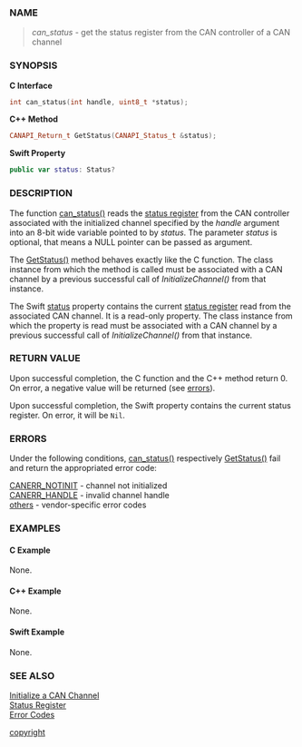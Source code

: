 ### NAME

> *can_status* - get the status register from the CAN controller of a CAN channel

### SYNOPSIS

<a id="can_status"></a>
**C Interface**
```C
int can_status(int handle, uint8_t *status);
```
<a id="getstatus"></a>
**C++ Method**
```C++
CANAPI_Return_t GetStatus(CANAPI_Status_t &status);
```
<a id="var_status"></a>
**Swift Property**
```Swift
public var status: Status?
```

### DESCRIPTION

The function [can_status()](#can_status) reads the [status register](/reference/status_register#name) from the CAN controller associated with the initialized channel specified by the *handle* argument into an 8-bit wide variable pointed to by *status*.
The parameter *status* is optional, that means a NULL pointer can be passed as argument.

The [GetStatus()](#getstatus) method behaves exactly like the C function.
The class instance from which the method is called must be associated with a CAN channel by a previous successful call of *InitializeChannel()* from that instance.

The Swift [status](#var_status) property contains the current [status register](/reference/status_register#name) read from the associated CAN channel.
It is a read-only property.
The class instance from which the property is read must be associated with a CAN channel by a previous successful call of *InitializeChannel()* from that instance.

### RETURN VALUE

Upon successful completion, the C function and the C++ method return 0. On error, a negative value will be returned (see [errors](#errors)).

Upon successful completion, the Swift property contains the current status register. On error, it will be `Nil`.

### ERRORS

Under the following conditions, [can_status()](#can_status) respectively [GetStatus()](#getstatus) fail and return the appropriated error code:

[CANERR_NOTINIT](/reference/error_codes#error_notinit) - channel not initialized \
[CANERR_HANDLE](/reference/error_codes#error_handle)   - invalid channel handle \
[others](/reference/error_codes#error_vendor)          - vendor-specific error codes

### EXAMPLES

#### C Example

None.

#### C++ Example

None.

#### Swift Example

None.

### SEE ALSO

[Initialize a CAN Channel](/reference/can_init#name) \
[Status Register](/reference/status_register#name) \
[Error Codes](/reference/error_codes#name)


[copyright](../copyright.md ':include')